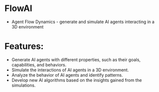 # FlowAI
- Agent Flow Dynamics - generate and simulate AI agents interacting in a 3D environment

# Features:
- Generate AI agents with different properties, such as their goals, capabilities, and behaviors.
- Simulate the interactions of AI agents in a 3D environment.
- Analyze the behavior of AI agents and identify patterns.
- Develop new AI algorithms based on the insights gained from the simulations.
